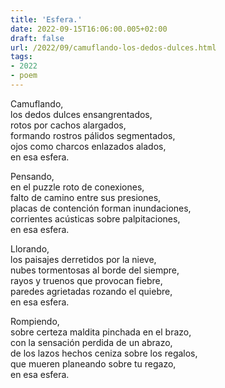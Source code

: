 ```yaml
---
title: 'Esfera.'
date: 2022-09-15T16:06:00.005+02:00
draft: false
url: /2022/09/camuflando-los-dedos-dulces.html
tags: 
- 2022
- poem
---
```


Camuflando,  
los dedos dulces ensangrentados,  
rotos por cachos alargados,  
formando rostros pálidos segmentados,  
ojos como charcos enlazados alados,  
en esa esfera.  

Pensando,   
en el puzzle roto de conexiones,  
falto de camino entre sus presiones,  
placas de contención forman inundaciones,  
corrientes acústicas sobre palpitaciones,  
en esa esfera.  

Llorando,  
los paisajes derretidos por la nieve,  
nubes tormentosas al borde del siempre,  
rayos y truenos que provocan fiebre,  
paredes agrietadas rozando el quiebre,  
en esa esfera.  

Rompiendo,  
sobre certeza maldita pinchada en el brazo,  
con la sensación perdida de un abrazo,  
de los lazos hechos ceniza sobre los regalos,  
que mueren planeando sobre tu regazo,  
en esa esfera.  
